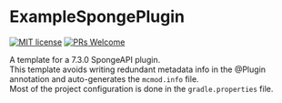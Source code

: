 # ExampleSpongePlugin
[![MIT license](https://img.shields.io/badge/License-MIT-blue.svg)](https://mit-license.org/)
[![PRs Welcome](https://img.shields.io/badge/PRs-welcome-brightgreen.svg)](http://makeapullrequest.com)

A template for a 7.3.0 SpongeAPI plugin.  
This template avoids writing redundant metadata info in the @Plugin annotation and auto-generates the `mcmod.info` file.  
Most of the project configuration is done in the `gradle.properties` file.
